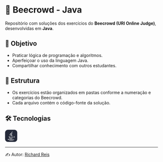 # 🐝 Beecrowd - Java

Repositório com soluções dos exercícios do **Beecrowd (URI Online Judge)**, desenvolvidas em **Java**.  

## 🎯 Objetivo
- Praticar lógica de programação e algoritmos.  
- Aperfeiçoar o uso da linguagem Java.  
- Compartilhar conhecimento com outros estudantes.  

## 📂 Estrutura
- Os exercícios estão organizados em pastas conforme a numeração e categorias do Beecrowd.  
- Cada arquivo contém o código-fonte da solução.  

## 🛠️ Tecnologias
<div align="left">
  <img src="https://github.com/tandpfun/skill-icons/raw/main/icons/Java-Dark.svg" height="40" alt="Java logo" />
</div>

---
✍️ Autor: [Richard Reis](https://github.com/richxrdreis)
